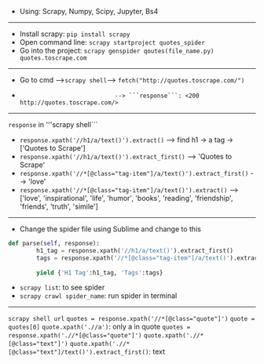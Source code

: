* Using: Scrapy, Numpy, Scipy, Jupyter, Bs4
---
* Install scrapy: ```pip install scrapy```
* Open command line: ```scrapy startproject quotes_spider```
* Go into the project: ```scrapy genspider qoutes(file_name.py) quotes.toscrape.com```
---
* Go to cmd -->```scrapy shell```--> ```fetch("http://quotes.toscrape.com/")```
*                                --> ```response```: <200 http://quotes.toscrape.com/>

---
```response``` in '''scrapy shell```

* ```response.xpath('//h1/a/text()').extract()``` --> find h1 -> a tag ->['Quotes to Scrape']
* ```response.xpath('//h1/a/text()').extract_first()``` --> 'Quotes to Scrape'
* ```response.xpath('//*[@class="tag-item"]/a/text()').extract_first()``` --> 'love'
* ```response.xpath('//*[@class="tag-item"]/a/text()').extract()``` --> ['love', 'inspirational', 'life', 'humor', 'books', 'reading', 'friendship', 'friends', 'truth', 'simile']
---
* Change the spider file using Sublime and change to this
```py
def parse(self, response):
    	h1_tag = response.xpath('//h1/a/text()').extract_first()
    	tags = response.xpath('//*[@class="tag-item"]/a/text()').extract()
        
    	yield {'H1 Tag':h1_tag, 'Tags':tags}
 ```
 * ```scrapy list```: to see spider 
 * ```scrapy crawl spider_name```: run spider in terminal
---
```scrapy shell url```
```quotes = response.xpath('//*[@class="quote"]')```
```quote = quotes[0]```
```quote.xpath('.//a')```: only a in quote
```quotes = response.xpath('.//*[@class="quote"]')```
```quote.xpath('.//*[@class="text"]')```
```quote.xpath('.//*[@class="text"]/text()').extract_first()```: text
